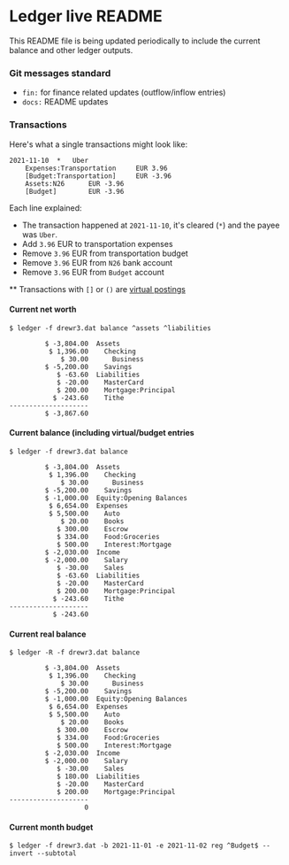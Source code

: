 # Ledger live README

This README file is being updated periodically to include the current balance and other ledger outputs.

### Git messages standard

-   `fin:` for finance related updates (outflow/inflow entries)
-   `docs:` README updates

### Transactions

Here's what a single transactions might look like:

```
2021-11-10	*	Uber
	Expenses:Transportation		EUR 3.96
	[Budget:Transportation]		EUR -3.96
	Assets:N26		EUR -3.96
	[Budget]		EUR -3.96
```

Each line explained:

-   The transaction happened at `2021-11-10`, it's cleared (`*`) and the payee was `Uber`.
-   Add `3.96` EUR to transportation expenses
-   Remove `3.96` EUR from transportation budget
-   Remove `3.96` EUR from `N26` bank account
-   Remove `3.96` EUR from `Budget` account

** Transactions with `[]` or `()` are [virtual postings](https://www.ledger-cli.org/3.0/doc/ledger3.html#Virtual-postings)

#### Current net worth

`$ ledger -f drewr3.dat balance ^assets ^liabilities`

```
         $ -3,804.00  Assets
          $ 1,396.00    Checking
             $ 30.00      Business
         $ -5,200.00    Savings
            $ -63.60  Liabilities
            $ -20.00    MasterCard
            $ 200.00    Mortgage:Principal
           $ -243.60    Tithe
--------------------
         $ -3,867.60
```
#### Current balance (including virtual/budget entries

`$ ledger -f drewr3.dat balance`

```
         $ -3,804.00  Assets
          $ 1,396.00    Checking
             $ 30.00      Business
         $ -5,200.00    Savings
         $ -1,000.00  Equity:Opening Balances
          $ 6,654.00  Expenses
          $ 5,500.00    Auto
             $ 20.00    Books
            $ 300.00    Escrow
            $ 334.00    Food:Groceries
            $ 500.00    Interest:Mortgage
         $ -2,030.00  Income
         $ -2,000.00    Salary
            $ -30.00    Sales
            $ -63.60  Liabilities
            $ -20.00    MasterCard
            $ 200.00    Mortgage:Principal
           $ -243.60    Tithe
--------------------
           $ -243.60
```
#### Current real balance

`$ ledger -R -f drewr3.dat balance`

```
         $ -3,804.00  Assets
          $ 1,396.00    Checking
             $ 30.00      Business
         $ -5,200.00    Savings
         $ -1,000.00  Equity:Opening Balances
          $ 6,654.00  Expenses
          $ 5,500.00    Auto
             $ 20.00    Books
            $ 300.00    Escrow
            $ 334.00    Food:Groceries
            $ 500.00    Interest:Mortgage
         $ -2,030.00  Income
         $ -2,000.00    Salary
            $ -30.00    Sales
            $ 180.00  Liabilities
            $ -20.00    MasterCard
            $ 200.00    Mortgage:Principal
--------------------
                   0
```
#### Current month budget

`$ ledger -f drewr3.dat -b 2021-11-01 -e 2021-11-02 reg ^Budget$ --invert --subtotal`

```
```
